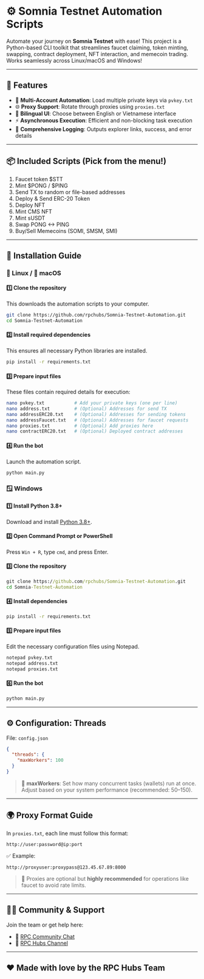 # ⚙️ Somnia Testnet Automation Scripts

Automate your journey on **Somnia Testnet** with ease! This project is a Python-based CLI toolkit that streamlines faucet claiming, token minting, swapping, contract deployment, NFT interaction, and memecoin trading. Works seamlessly across Linux/macOS and Windows!

---

## 🚀 Features

- 🔑 **Multi-Account Automation**: Load multiple private keys via `pvkey.txt`
- 🌐 **Proxy Support**: Rotate through proxies using `proxies.txt`
- 💬 **Bilingual UI**: Choose between English or Vietnamese interface
- ⚡ **Asynchronous Execution**: Efficient and non-blocking task execution
- 📜 **Comprehensive Logging**: Outputs explorer links, success, and error details

---

## 📦 Included Scripts (Pick from the menu!)

1. Faucet token $STT  
2. Mint $PONG / $PING  
3. Send TX to random or file-based addresses  
4. Deploy & Send ERC-20 Token  
5. Deploy NFT  
6. Mint CMS NFT  
7. Mint sUSDT  
8. Swap PONG <-> PING  
9. Buy/Sell Memecoins (SOMI, SMSM, SMI)

---

## 🧩 Installation Guide

### 🐧 Linux / 🍏 macOS

#### 1️⃣ Clone the repository
This downloads the automation scripts to your computer.
```bash
git clone https://github.com/rpchubs/Somnia-Testnet-Automation.git
cd Somnia-Testnet-Automation
```

#### 2️⃣ Install required dependencies
This ensures all necessary Python libraries are installed.
```bash
pip install -r requirements.txt
```

#### 3️⃣ Prepare input files
These files contain required details for execution:
```bash
nano pvkey.txt           # Add your private keys (one per line)
nano address.txt         # (Optional) Addresses for send TX
nano addressERC20.txt    # (Optional) Addresses for sending tokens
nano addressFaucet.txt   # (Optional) Addresses for faucet requests
nano proxies.txt         # (Optional) Add proxies here
nano contractERC20.txt   # (Optional) Deployed contract addresses
```

#### 4️⃣ Run the bot
Launch the automation script.
```bash
python main.py
```

### 🪟 Windows

#### 1️⃣ Install Python 3.8+
Download and install [Python 3.8+](https://www.python.org/downloads/).

#### 2️⃣ Open Command Prompt or PowerShell
Press `Win + R`, type `cmd`, and press Enter.

#### 3️⃣ Clone the repository
```cmd
git clone https://github.com/rpchubs/Somnia-Testnet-Automation.git
cd Somnia-Testnet-Automation
```

#### 4️⃣ Install dependencies
```cmd
pip install -r requirements.txt
```

#### 5️⃣ Prepare input files
Edit the necessary configuration files using Notepad.
```cmd
notepad pvkey.txt
notepad address.txt
notepad proxies.txt
```

#### 6️⃣ Run the bot
```cmd
python main.py
```

---

## ⚙️ Configuration: Threads

File: `config.json`

```json
{
  "threads": {
    "maxWorkers": 100
  }
}
```

> 🎯 **maxWorkers**: Set how many concurrent tasks (wallets) run at once. Adjust based on your system performance (recommended: 50–150).

---

## 🌍 Proxy Format Guide

In `proxies.txt`, each line must follow this format:

```
http://user:password@ip:port
```

✅ Example:
```
http://proxyuser:proxypass@123.45.67.89:8000
```

> 🧠 Proxies are optional but **highly recommended** for operations like faucet to avoid rate limits.

---

## 🙋‍♂️ Community & Support

Join the team or get help here:

- 💬 [RPC Community Chat](https://t.me/chat_RPC_Community)  
- 📣 [RPC Hubs Channel](https://t.me/RPC_Hubs)  

---

## ❤️ Made with love by the RPC Hubs Team